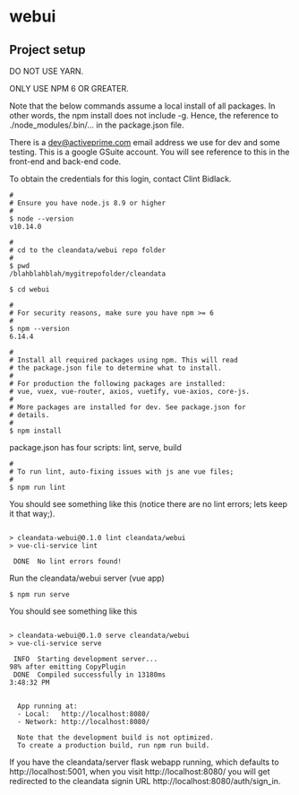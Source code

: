 # webui

## Project setup

DO NOT USE YARN.

ONLY USE NPM 6 OR GREATER.

Note that the below commands assume a local install of all
packages. In other words, the npm install does not include -g.
Hence, the reference to ./node_modules/.bin/... in the
package.json file.

There is a dev@activeprime.com email address we use for dev and some testing. This is a
google GSuite account. You will see reference to this in the front-end and back-end code.

To obtain the credentials for this login, contact Clint Bidlack.

```
#
# Ensure you have node.js 8.9 or higher
#
$ node --version
v10.14.0

#
# cd to the cleandata/webui repo folder
#
$ pwd
/blahblahblah/mygitrepofolder/cleandata

$ cd webui

#
# For security reasons, make sure you have npm >= 6
#
$ npm --version
6.14.4

#
# Install all required packages using npm. This will read
# the package.json file to determine what to install.
#
# For production the following packages are installed:
# vue, vuex, vue-router, axios, vuetify, vue-axios, core-js.
#
# More packages are installed for dev. See package.json for
# details.
#
$ npm install
```

package.json has four scripts: lint, serve, build

```
#
# To run lint, auto-fixing issues with js ane vue files;
#
$ npm run lint
```

You should see something like this (notice there are no lint
errors; lets keep it that way;).

```

> cleandata-webui@0.1.0 lint cleandata/webui
> vue-cli-service lint

 DONE  No lint errors found!

```

Run the cleandata/webui server (vue app)

```
$ npm run serve
```

You should see something like this

```

> cleandata-webui@0.1.0 serve cleandata/webui
> vue-cli-service serve

 INFO  Starting development server...
98% after emitting CopyPlugin
 DONE  Compiled successfully in 13180ms                                                                  3:48:32 PM


  App running at:
  - Local:   http://localhost:8080/
  - Network: http://localhost:8080/

  Note that the development build is not optimized.
  To create a production build, run npm run build.
```

If you have the cleandata/server flask webapp running, which
defaults to http://localhost:5001, when you visit
http://localhost:8080/ you will get redirected to the cleandata
signin URL http://localhost:8080/auth/sign_in.
